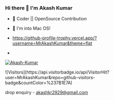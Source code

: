 ###                       Hi there 👋 I'm Akash Kumar
<!--
<img align="right" src="https://github.com/MrAkashKumar/mrAkashKumar/blob/master/The-7-Most.png" /> 
-->

- 🔭 Coder || OpenSource Contribution
- 🐧 I'm into Mac OS!

- https://github-profile-trophy.vercel.app/?username=MrAkashKumar&theme=flat
- 
<p align="left"> <a href="https://github.com/ryo-ma/github-profile-trophy"><img src="https://github-profile-trophy.vercel.app/?username=MrAkashKumar" alt="Akash-Kumar"/></a> </p>
![Visitors](https://api.visitorbadge.io/api/VisitorHit?user=MrAkashKumar&repo=github-visitors-badge&countColor=%237B1E7A)
<!--
**MrAkashKumar/mrAkashKumar** is a ✨ _special_ ✨ repository because its `README.md` (this file) appears on your GitHub profile.

Here are some ideas to get you started:

- 🔭 I’m currently working on ...
- 🌱 I’m currently learning ...
- 👯 I’m looking to collaborate on ...
- 🤔 I’m looking for help with ...
- 💬 Ask me about ...
<img align="right" src="https://github-readme-stats.vercel.app/api?username=MrAkashKumar&theme=shades-of-purple&show_icons=true"/>

   
- 📫 How to reach me: ... <!-- https://www.linkedin.com/in/mrakashkumar/  -->
<!-- - 😄 Pronouns: ...
- ⚡ Fun fact: ...
-->
drop enquiry - akashkr2929@gmail.com
 
